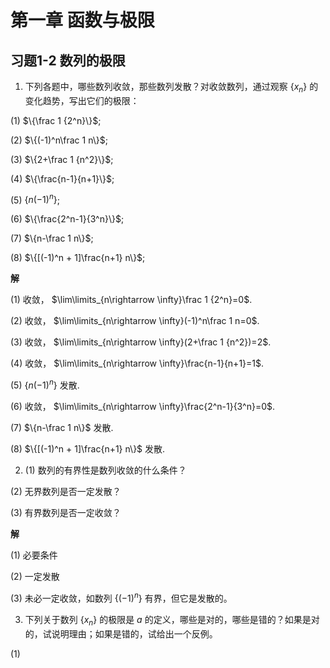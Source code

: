 # 第一章 函数与极限

## 习题1-2 数列的极限

1. 下列各题中，哪些数列收敛，那些数列发散？对收敛数列，通过观察 $\{x_n\}$ 的变化趋势，写出它们的极限：

(1) $\{\frac 1 {2^n}\}$; 

(2) $\{(-1)^n\frac 1 n\}$;

(3) $\{2+\frac 1 {n^2}\}$;

(4) $\{\frac{n-1}{n+1}\}$;

(5) $\{n(-1)^n\}$;

(6) $\{\frac{2^n-1}{3^n}\}$;

(7) $\{n-\frac 1 n\}$;

(8) $\{[(-1)^n + 1]\frac{n+1} n\}$;

**解**

(1) 收敛， $\lim\limits_{n\rightarrow \infty}\frac 1 {2^n}=0$.

(2) 收敛， $\lim\limits_{n\rightarrow \infty}(-1)^n\frac 1 n=0$.

(3) 收敛， $\lim\limits_{n\rightarrow \infty}(2+\frac 1 {n^2})=2$.

(4) 收敛， $\lim\limits_{n\rightarrow \infty}\frac{n-1}{n+1}=1$.

(5) $\{n(-1)^n\}$ 发散.

(6) 收敛， $\lim\limits_{n\rightarrow \infty}\frac{2^n-1}{3^n}=0$.

(7) $\{n-\frac 1 n\}$ 发散.

(8) $\{[(-1)^n + 1]\frac{n+1} n\}$ 发散.

2. (1) 数列的有界性是数列收敛的什么条件？

(2) 无界数列是否一定发散？

(3) 有界数列是否一定收敛？

**解**

(1) 必要条件

(2) 一定发散

(3) 未必一定收敛，如数列 $\{(-1)^n\}$ 有界，但它是发散的。

3. 下列关于数列 $\{x_n\}$ 的极限是 $a$ 的定义，哪些是对的，哪些是错的？如果是对的，试说明理由；如果是错的，试给出一个反例。

(1) 